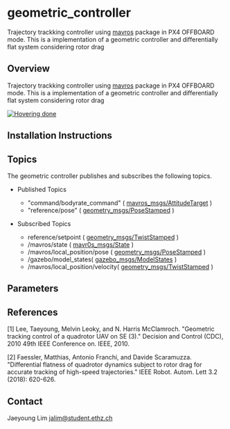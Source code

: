 # geometric_controller

Trajectory trackking controller using [mavros](https://github.com/mavlink/mavros) package in PX4 OFFBOARD mode. This is a implementation of a geometric controller and differentially flat system considering rotor drag

## Overview
Trajectory trackking controller using [mavros](https://github.com/mavlink/mavros) package in PX4 OFFBOARD mode. This is a implementation of a geometric controller and differentially flat system considering rotor drag

[![Hovering done](https://img.youtube.com/vi/FRaPGjX9m-c/0.jpg)](https://youtu.be/FRaPGjX9m-c "Hovering done")

## Installation Instructions

## Topics
The geometric controller publishes and subscribes the following topics.
- Published Topics
	- "command/bodyrate_command" ( [mavros_msgs/AttitudeTarget](http://docs.ros.org/api/mavros_msgs/html/msg/AttitudeTarget.html) )
	- "reference/pose" ( [geometry_msgs/PoseStamped](http://docs.ros.org/kinetic/api/geometry_msgs/html/msg/PoseStamped.html) )

- Subscribed Topics
	- reference/setpoint ( [geometry_msgs/TwistStamped](http://docs.ros.org/api/geometry_msgs/html/msg/TwistStamped.html) )
	- /mavros/state ( [mavr0s_msgs/State](http://docs.ros.org/api/mavros_msgs/html/msg/State.html) )
	- /mavros/local_position/pose ( [geometry_msgs/PoseStamped](http://docs.ros.org/kinetic/api/geometry_msgs/html/msg/PoseStamped.html) )
	- /gazebo/model_states( [gazebo_msgs/ModelStates](http://docs.ros.org/kinetic/api/gazebo_msgs/html/msg/ModelState.html) )
	- /mavros/local_position/velocity( [geometry_msgs/TwistStamped](http://docs.ros.org/api/geometry_msgs/html/msg/TwistStamped.html) )


## Parameters

## References
[1] Lee, Taeyoung, Melvin Leoky, and N. Harris McClamroch. "Geometric tracking control of a quadrotor UAV on SE (3)." Decision and Control (CDC), 2010 49th IEEE Conference on. IEEE, 2010.

[2] Faessler, Matthias, Antonio Franchi, and Davide Scaramuzza. "Differential flatness of quadrotor dynamics subject to rotor drag for accurate tracking of high-speed trajectories." IEEE Robot. Autom. Lett 3.2 (2018): 620-626.


## Contact
Jaeyoung Lim 	jalim@student.ethz.ch